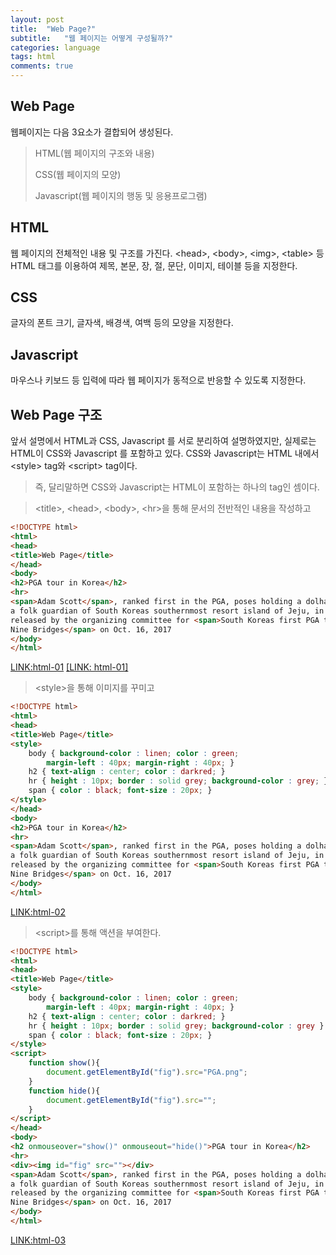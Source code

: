 ```yaml
---
layout: post
title:  "Web Page?"
subtitle:   "웹 페이지는 어떻게 구성될까?"
categories: language
tags: html
comments: true
---
```


## Web Page

웹페이지는 다음 3요소가 결합되어 생성된다.

>HTML(웹 페이지의 구조와 내용)
>
>CSS(웹 페이지의 모양)
>
>Javascript(웹 페이지의 행동 및 응용프로그램)

## HTML
웹 페이지의 전체적인 내용 및 구조를 가진다.
&#60;head&#62;, &#60;body&#62;, &#60;img&#62;, &#60;table&#62; 등 HTML 태그를 이용하여 
제목, 본문, 장, 절, 문단, 이미지, 테이블 등을 지정한다.

## CSS
글자의 폰트 크기, 글자색, 배경색, 여백 등의 모양을 지정한다.

## Javascript
마우스나 키보드 등 입력에 따라 웹 페이지가 동적으로 반응할 수 있도록 지정한다.


## Web Page 구조
앞서 설명에서 HTML과 CSS, Javascript 를 서로 분리하여 설명하였지만,
실제로는 HTML이 CSS와 Javascript 를 포함하고 있다.
CSS와 Javascript는 HTML 내에서 &#60;style&#62; tag와 &#60;script&#62; tag이다.

>
>즉, 달리말하면 CSS와 Javascript는 HTML이 포함하는 하나의 tag인 셈이다.
>

>&#60;title&#62;, &#60;head&#62;, &#60;body&#62;, &#60;hr&#62;을 통해 문서의 전반적인 내용을 작성하고 

```html
<!DOCTYPE html>
<html>
<head>
<title>Web Page</title>
</head>
<body>
<h2>PGA tour in Korea</h2>
<hr>
<span>Adam Scott</span>, ranked first in the PGA, poses holding a dolharubang, 
a folk guardian of South Koreas southernmost resort island of Jeju, in this photo 
released by the organizing committee for <span>South Koreas first PGA tour CJ Cup 
Nine Bridges</span> on Oct. 16, 2017
</body>
</html>
```

[LINK:html-01](https://github.com/posjkh22/posjkh22.github.io/tree/master/samples/html/html-01.html)
<a href="https://github.com/posjkh22/posjkh22.github.io/tree/master/samples/html/html-01.html" download>[LINK: html-01]</a>


>&#60;style&#62;을 통해 이미지를 꾸미고

```html
<!DOCTYPE html>
<html>
<head>
<title>Web Page</title>
<style>
	body { background-color : linen; color : green; 
		margin-left : 40px; margin-right : 40px; }
	h2 { text-align : center; color : darkred; }
	hr { height : 10px; border : solid grey; background-color : grey; }
	span { color : black; font-size : 20px; }
</style>
</head>
<body>
<h2>PGA tour in Korea</h2>
<hr>
<span>Adam Scott</span>, ranked first in the PGA, poses holding a dolharubang, 
a folk guardian of South Koreas southernmost resort island of Jeju, in this photo 
released by the organizing committee for <span>South Koreas first PGA tour CJ Cup 
Nine Bridges</span> on Oct. 16, 2017
</body>
</html>
```

[LINK:html-02](https://github.com/posjkh22/posjkh22.github.io/tree/master/samples/html/html-02.html)

>&#60;script&#62;를 통해 액션을 부여한다.

```html
<!DOCTYPE html>
<html>
<head>
<title>Web Page</title>
<style>
	body { background-color : linen; color : green; 
		margin-left : 40px; margin-right : 40px; }
	h2 { text-align : center; color : darkred; }
	hr { height : 10px; border : solid grey; background-color : grey }
	span { color : black; font-size : 20px; }
</style>
<script>
	function show(){
		document.getElementById("fig").src="PGA.png";
	}
	function hide(){
		document.getElementById("fig").src="";
	}
</script>
</head>
<body>
<h2 onmouseover="show()" onmouseout="hide()">PGA tour in Korea</h2>
<hr>
<div><img id="fig" src=""></div>
<span>Adam Scott</span>, ranked first in the PGA, poses holding a dolharubang, 
a folk guardian of South Koreas southernmost resort island of Jeju, in this photo 
released by the organizing committee for <span>South Koreas first PGA tour CJ Cup 
Nine Bridges</span> on Oct. 16, 2017
</body>
</html>
```
[LINK:html-03](https://github.com/posjkh22/posjkh22.github.io/tree/master/samples/html/html-03.html)

